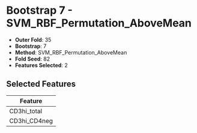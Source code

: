 # Bootstrap 7 - SVM_RBF_Permutation_AboveMean

- **Outer Fold**: 35
- **Bootstrap**: 7
- **Method**: SVM_RBF_Permutation_AboveMean
- **Fold Seed**: 82
- **Features Selected**: 2

## Selected Features

| Feature |
|---------|
| CD3hi_total |
| CD3hi_CD4neg |
